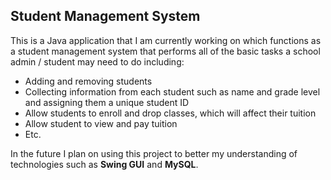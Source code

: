 ## Student Management System

This is a Java application that I am currently working on which functions as a student management system that performs all of the basic tasks a school admin / student may need to do including:
- Adding and removing students
- Collecting information from each student such as name and grade level and assigning them a unique student ID
- Allow students to enroll and drop classes, which will affect their tuition
- Allow student to view and pay tuition
- Etc.

In the future I plan on using this project to better my understanding of technologies such as **Swing GUI** and **MySQL**.
